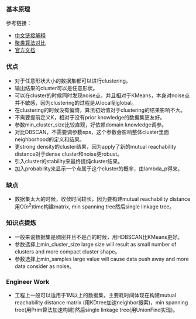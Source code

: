
### 基本原理
参考链接：
- [中文链接解释](https://blog.csdn.net/ACM_hades/article/details/90906677)
- [聚类算法对比](https://scikit-learn.org/stable/modules/clustering.html)
- [官方文档](https://hdbscan.readthedocs.io/en/latest/how_hdbscan_works.html)
### 优点
- 对于任意形状大小的数据集都可以进行clustering。
- 输出结果的cluster可以是任意形状。
- 可以在cluster的时候同时发现noise点，并且相对于KMeans，本身对noise点并不敏感，因为clustering的过程是从local到global。
- 在clustering的时候没有偏倚，算法初始值对于clustering的结果影响不大。
- 不需要提前定义K，相对于没有prior knowledge的数据集更友好。
- 参数min_cluster_size比较直观，好依赖domain knowledge调参。
- 对比DBSCAN，不需要调参数eps，这个参数会影响整体cluster里面neighborhood的定义和结果。
- 更strong density的cluster结果，因为apply了新的mutual reachability distance对于dense cluster和noise更robust。
- 引入cluster的stability来最终提纯cluster结果。
- 加入probability来显示一个点属于这个cluster的概率，由lambda_p得来。
### 缺点
- 数据集太大的时候，收敛时间较长，因为要构建mutual reachability distance用O($n^2$)time构建matrix, min spanning tree然后single linkage tree。
### 知识点提炼
- 一般来说数据集是稠密并且不是凸的时候，用HDBSCAN比KMeans更好。
- 参数选择上min_cluster_size large size will result as small number of clusters and more compact cluster shape。
- 参数选择上min_samples large value will cause data push away and more data consider as noise。
### Engineer Work
- 工程上一般可以适用于1M以上的数据集，主要耗时间体现在构建mutual reachability distance matrix (用KDtree加速neighbor搜索)，min spanning tree(用Prim算法加速构建)然后single linkage tree(用UnionFind实现)。